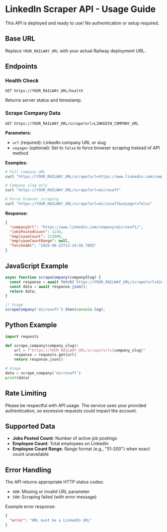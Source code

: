 # LinkedIn Scraper API - Usage Guide

This API is deployed and ready to use! No authentication or setup required.

## Base URL
Replace `YOUR_RAILWAY_URL` with your actual Railway deployment URL.

## Endpoints

### Health Check
```
GET https://YOUR_RAILWAY_URL/health
```
Returns server status and timestamp.

### Scrape Company Data
```
GET https://YOUR_RAILWAY_URL/scrape?url=LINKEDIN_COMPANY_URL
```

**Parameters:**
- `url` (required): LinkedIn company URL or slug
- `voyager` (optional): Set to `false` to force browser scraping instead of API method

**Examples:**
```bash
# Full company URL
curl "https://YOUR_RAILWAY_URL/scrape?url=https://www.linkedin.com/company/microsoft/"

# Company slug only
curl "https://YOUR_RAILWAY_URL/scrape?url=microsoft"

# Force browser scraping
curl "https://YOUR_RAILWAY_URL/scrape?url=microsoft&voyager=false"
```

**Response:**
```json
{
  "companyUrl": "https://www.linkedin.com/company/microsoft/",
  "jobsPostedCount": 1234,
  "employeeCount": 221000,
  "employeeCountRange": null,
  "fetchedAt": "2025-09-22T12:34:56.789Z"
}
```

## JavaScript Example
```javascript
async function scrapeCompany(companySlug) {
  const response = await fetch(`https://YOUR_RAILWAY_URL/scrape?url=${companySlug}`);
  const data = await response.json();
  return data;
}

// Usage
scrapeCompany('microsoft').then(console.log);
```

## Python Example
```python
import requests

def scrape_company(company_slug):
    url = f"https://YOUR_RAILWAY_URL/scrape?url={company_slug}"
    response = requests.get(url)
    return response.json()

# Usage
data = scrape_company('microsoft')
print(data)
```

## Rate Limiting
Please be respectful with API usage. The service uses your provided authentication, so excessive requests could impact the account.

## Supported Data
- **Jobs Posted Count**: Number of active job postings
- **Employee Count**: Total employees on LinkedIn
- **Employee Count Range**: Range format (e.g., "51-200") when exact count unavailable

## Error Handling
The API returns appropriate HTTP status codes:
- `400`: Missing or invalid URL parameter
- `500`: Scraping failed (with error message)

Example error response:
```json
{
  "error": "URL must be a LinkedIn URL"
}
```